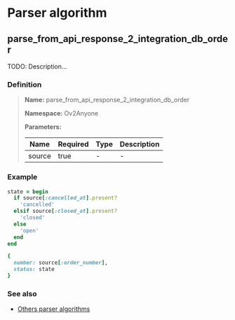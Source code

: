 # Parser algorithm
 
## parse_from_api_response_2_integration_db_order

TODO: Description...
    
### Definition

> **Name:** parse_from_api_response_2_integration_db_order
> 
> **Namespace:** Ov2Anyone
>
> **Parameters:**
> 
> | Name | Required | Type | Description |
> | ---- | -------- | ---- | ----------- |
> | source | true | - | - |

### Example
```ruby
state = begin
  if source[:cancelled_at].present?
    'cancelled'
  elsif source[:closed_at].present?
    'closed'
  else
    'open'
  end
end

{
  number: source[:order_number],
  status: state
}
```

### See also
* [Others parser algorithms](overview?id=parse_from_api_response_2_integration_db_order)